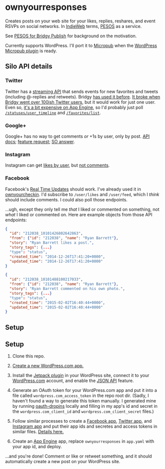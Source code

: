 # ownyourresponses

Creates posts on your web site for your likes, replies, reshares, and event RSVPs on social networks. In [IndieWeb](https://indiewebcamp.com/) terms, [PESOS](https://indiewebcamp.com/PESOS) as a service.

See [PESOS for Bridgy Publish](https://snarfed.org/2015-01-22_pesos-for-bridgy-publish) for background on the motivation.

Currently supports WordPress. I'll port it to [Micropub](https://indiewebcamp.com/micropub) when the [WordPress Micropub plugin](https://github.com/snarfed/wordpress-micropub) is ready.


## Silo API details

### Twitter

Twitter has a [streaming API](https://dev.twitter.com/docs/streaming-apis) that sends events for new favorites and tweets (including @-replies and retweets). Bridgy [has used it before](https://github.com/snarfed/bridgy/blob/master/twitter_streaming.py). [It broke when Bridgy went over 100ish Twitter users](https://github.com/snarfed/bridgy/issues/57), but it would work for just one user. Even so, [it's a bit expensive on App Engine](https://github.com/snarfed/bridgy/issues/8), so I'd probably just poll [`/statuses/user_timeline`](https://dev.twitter.com/rest/reference/get/statuses/user_timeline) and [`/favorites/list`](https://dev.twitter.com/rest/reference/get/favorites/list).

### Google+

Google+ has no way to get comments *or* +1s by user, only by post. [API docs](https://developers.google.com/+/api/latest/); [feature request](https://code.google.com/p/google-plus-platform/issues/detail?id=89); [SO answer](http://stackoverflow.com/a/19817758/186123).

### Instagram

Instagram can get [likes by user](http://instagram.com/developer/endpoints/users/#get_users_feed_liked), but [not comments](http://stackoverflow.com/a/22002350/186123).

### Facebook

Facebook's [Real Time Updates](https://developers.facebook.com/docs/graph-api/real-time-updates/) should work. I've already used it in [ownyourcheckin](https://github.com/snarfed/ownyourcheckin). I'd subscribe to `/user/likes` and `/user/feed`, which I _think_ should include comments. I could also poll those endpoints.

...ugh, except they only tell me *that* I liked or commented on something, not *what* I liked or commented on. Here are example objects from those API endpoints:

```json
{
  "id": "212038_10101426802642863",
  "from": {"id": "212038", "name": "Ryan Barrett"},
  "story": "Ryan Barrett likes a post.",
  "story_tags": {...}
  "type": "status",
  "created_time": "2014-12-26T17:41:20+0000",
  "updated_time": "2014-12-26T17:41:20+0000"
}

{
  "id": "212038_10101488100217033",
  "from": {"id": "212038", "name": "Ryan Barrett"},
  "story": "Ryan Barrett commented on his own photo.",
  "story_tags": {...}
  "type": "status",
  "created_time": "2015-02-02T16:40:44+0000",
  "updated_time": "2015-02-02T16:40:44+0000"
}
```


## Setup

Setup
---

1. Clone this repo.

1. [Create a new WordPress.com app.](https://developer.wordpress.com/apps/new/)

1. Install the [Jetpack plugin](http://jetpack.me/) in your WordPress site, connect it to your [WordPress.com](http://wordpress.com/) account, and enable the [JSON API](http://jetpack.me/support/json-api/) feature.

1. Generate an OAuth token for your WordPress.com app and put it into a file called `wordpress.com_access_token` in the repo root dir. (Sadly, I haven't found a way to generate this token manually. I generated mine by running [oauth-dropins](https://oauth-dropins.appspot.com/) locally and filling in my app's id and secret in the `wordpress.com_client_id` and `wordpress.com_client_secret` files.)

1. Follow similar processes to create a [Facebook app](https://developers.facebook.com/quickstarts/?platform=web), [Twitter app](https://apps.twitter.com/app/new), and [Instagram app](http://instagram.com/developer/clients/manage/) and put their app ids and secretes and access tokens in similar files. [Details here.](https://github.com/snarfed/oauth-dropins/blob/master/appengine_config.py)

1. Create an [App Engine](http://appengine.google.com/) app, replace `ownyourresponses` in `app.yaml` with your app id, and deploy.

...and you're done! Comment or like or retweet something, and it should automatically create a new post on your WordPress site.
